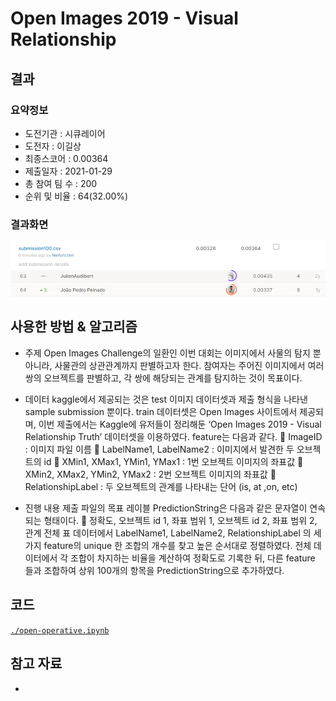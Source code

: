 # Open Images 2019 - Visual Relationship

## 결과

### 요약정보

- 도전기관 : 시큐레이어
- 도전자 : 이길상
- 최종스코어 : 0.00364
- 제출일자 : 2021-01-29
- 총 참여 팀 수 : 200
- 순위 및 비율 : 64(32.00%)

### 결과화면

![leaderboard](./img/leaderboard.png)

## 사용한 방법 & 알고리즘

* 주제
Open Images Challenge의 일환인 이번 대회는 이미지에서 사물의 탐지 뿐 아니라, 사물관의 상관관계까지 판별하고자 한다. 참여자는 주어진 이미지에서 여러 쌍의 오브젝트를 판별하고, 각 쌍에 해당되는 관계를 탐지하는 것이 목표이다.

* 데이터
kaggle에서 제공되는 것은 test 이미지 데이터셋과 제출 형식을 나타낸 sample submission 뿐이다. train 데이터셋은 Open Images 사이트에서 제공되며, 이번 제출에서는 Kaggle에 유저들이 정리해둔 ‘Open Images 2019 - Visual Relationship Truth’ 데이터셋을 이용하였다. feature는 다음과 같다.
	ImageID : 이미지 파일 이름
	LabelName1, LabelName2 : 이미지에서 발견한 두 오브젝트의 id
	XMin1, XMax1, YMin1, YMax1 : 1번 오브젝트 이미지의 좌표값
	XMin2, XMax2, YMin2, YMax2 : 2번 오브젝트 이미지의 좌표값
	RelationshipLabel : 두 오브젝트의 관계를 나타내는 단어 (is, at ,on, etc)

* 진행 내용 
제출 파일의 목표 레이블 PredictionString은 다음과 같은 문자열이 연속되는 형태이다.
	정확도, 오브젝트 id 1, 좌표 범위 1, 오브젝트 id 2, 좌표 범위 2, 관계
전체 표 데이터에서 LabelName1, LabelName2, RelationshipLabel 의 세가지 feature의 unique 한 조합의 개수를 찾고 높은 순서대로 정렬하였다. 전체 데이터에서 각 조합이 차지하는 비율을 계산하여 정확도로 기록한 뒤, 다른 feature 들과 조합하여 상위 100개의 항목을 PredictionString으로 추가하였다.

## 코드

[`./open-operative.ipynb`](./open-operative.ipynb)

## 참고 자료

- 

